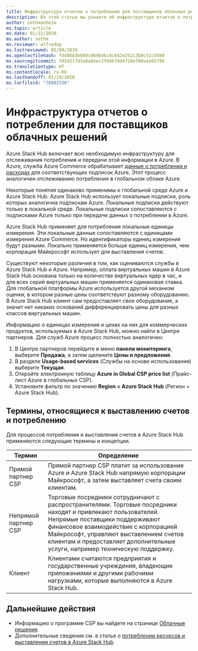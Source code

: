 ```yaml
---
title: Инфраструктура отчетов о потреблении для поставщиков облачных решений в Azure Stack Hub
description: Из этой статьи вы узнаете об инфраструктуре отчетов о потреблении, которая используется для отслеживания потребления ресурсов у клиентов, обслуживаемых поставщиком облачных решений.
author: sethmanheim
ms.topic: article
ms.date: 01/22/2020
ms.author: sethm
ms.reviewer: alfredop
ms.lastreviewed: 05/09/2019
ms.openlocfilehash: fdd08b3b689c069b4bc8c842e252c3b0c51c5580
ms.sourcegitcommit: fd5d217d3a8adeec2f04b74d4728e709a4a95790
ms.translationtype: HT
ms.contentlocale: ru-RU
ms.lasthandoff: 01/29/2020
ms.locfileid: "76882536"
---
```

# <a name="usage-reporting-infrastructure-for-cloud-solution-providers"></a>Инфраструктура отчетов о потреблении для поставщиков облачных решений

Azure Stack Hub включает всю необходимую инфраструктуру для отслеживания потребления и передачи этой информации в Azure. В Azure, служба Azure Commerce обрабатывает [данные о потреблении и расходах](azure-stack-billing-and-chargeback.md) для соответствующих подписок Azure. Этот процесс аналогичен отслеживанию потребления в глобальном облаке Azure.

Некоторые понятия одинаково применимы к глобальной среде Azure и Azure Stack Hub. Azure Stack Hub использует локальные подписки, роль которых аналогична подпискам Azure. Локальные подписки действуют только в локальной среде. Локальные подписки сопоставляются с подписками Azure только при передаче данных о потреблении в Azure.

Azure Stack Hub применяет для потребления локальные единицы измерения. Эти локальные данные сопоставляются с единицами измерения Azure Commerce. Но идентификаторы единиц измерения будут разными. Локально применяется больше единиц измерения, чем корпорация Майкрософт использует для выставления счетов.

Существуют некоторые различия в том, как оцениваются службы в Azure Stack Hub и Azure. Например, оплата виртуальных машин в Azure Stack Hub основана только на количестве виртуальных ядер в час, и для всех серий виртуальных машин применяется одинаковая ставка. Для глобальной платформы Azure используется другой механизм оценки, в котором разные цены соответствуют разному оборудованию. В Azure Stack Hub клиент сам предоставляет свое оборудование, а значит нет никаких оснований дифференцировать цены для разных классов виртуальных машин.

Информацию о единицах измерения и ценах на них для коммерческих продуктов, используемых в Azure Stack Hub, можно найти в Центре партнеров. Для служб Azure процесс полностью аналогичен:

1. В Центре партнеров перейдите в меню **панели мониторинга**, выберите **Продажа**, а затем щелкните **Цены и предложения**.
2. В разделе **Usage-based services** (Службы на основе использования) выберите **Текущая**.
3. Откройте электронную таблицу **Azure in Global CSP price list** (Прайс-лист Azure в глобальных CSP).
4. Установите фильтр по значению **Region = Azure Stack Hub** (Регион = Azure Stack Hub).

## <a name="terms-used-for-billing-and-usage"></a>Термины, относящиеся к выставлению счетов и потреблению

Для процессов потребления и выставления счетов в Azure Stack Hub применяются следующие термины и концепции.

| Термин | Определение |
| --- | --- |
| Прямой партнер CSP | Прямой партнер CSP платит за использование Azure и Azure Stack Hub напрямую корпорации Майкрософт, а затем выставляет счета своим клиентам. |
| Непрямой партнер CSP | Торговые посредники сотрудничают с распространителями. Торговые посредники находят и привлекают пользователей. Непрямые поставщики поддерживают финансовое взаимодействие с корпорацией Майкрософт, управляют выставлением счетов клиентам и предоставляет дополнительные услуги, например техническую поддержку. |
| Клиент | Клиентами считаются предприятия и государственные учреждения, владеющие приложениями и другими рабочими нагрузками, которые выполняются в Azure Stack Hub. |

## <a name="next-steps"></a>Дальнейшие действия

- Информацию о программе CSP вы найдете на странице [Облачные решения](https://partner.microsoft.com/solutions/microsoft-cloud-solutions).
- Дополнительные сведения см. в статье о [потреблении ресурсов и выставлении счетов в Azure Stack Hub](azure-stack-billing-and-chargeback.md).
